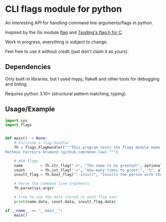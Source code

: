 # CLI flags module for python

An interesting API for handling command line arguments/flags in python.

Inspired by the Go module [flag](https://pkg.go.dev/flag) and [Tsoding's flag.h for C](https://github.com/tsoding/flag.h).

Work in progress, everything is subject to change.

Feel free to use it without credit (just don't claim it as yours).

## Dependencies

Only built-in libraries, but I used mypy, flake8 and other tools for debugging and linting.

Requires python 3.10+ (structural pattern matching; typing)

## Usage/Example

```py
import sys
import flags


def main() -> None:
    # Initiate a flag handler
    fh = flags.FlagHandler("""This program tests the flags module made by \
Matheus Ferreira Drumond (github.com/meee-low).""")

    # Add flags
    name        = fh.str_flag("-n", "The name to be greeted!", optional=False, aliases=["--name"])
    count       = fh.int_flag("-c", "How many times to greet!", "1", aliases=["--count"])
    insult_flag = fh.bool_flag("--insult", "Insults the person with the name.")

    # Parse the command line arguments
    fh.parse(sys.argv)

    # Free to use the data stored in each flag now!
    print(name.data, count.data, insult_flag.data)

if __name__ == "__main__":
    main()
```
